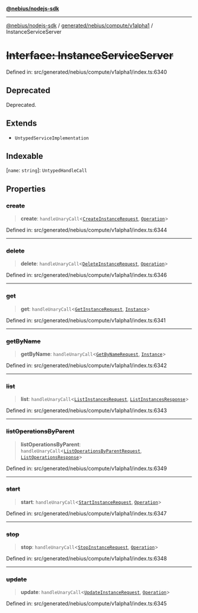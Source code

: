 [**@nebius/nodejs-sdk**](../../../../../README.md)

***

[@nebius/nodejs-sdk](../../../../../README.md) / [generated/nebius/compute/v1alpha1](../README.md) / InstanceServiceServer

# ~~Interface: InstanceServiceServer~~

Defined in: src/generated/nebius/compute/v1alpha1/index.ts:6340

## Deprecated

Deprecated.

## Extends

- `UntypedServiceImplementation`

## Indexable

\[`name`: `string`\]: `UntypedHandleCall`

## Properties

### ~~create~~

> **create**: `handleUnaryCall`\<[`CreateInstanceRequest`](CreateInstanceRequest.md), [`Operation`](../../../common/v1alpha1/interfaces/Operation.md)\>

Defined in: src/generated/nebius/compute/v1alpha1/index.ts:6344

***

### ~~delete~~

> **delete**: `handleUnaryCall`\<[`DeleteInstanceRequest`](DeleteInstanceRequest.md), [`Operation`](../../../common/v1alpha1/interfaces/Operation.md)\>

Defined in: src/generated/nebius/compute/v1alpha1/index.ts:6346

***

### ~~get~~

> **get**: `handleUnaryCall`\<[`GetInstanceRequest`](GetInstanceRequest.md), [`Instance`](Instance.md)\>

Defined in: src/generated/nebius/compute/v1alpha1/index.ts:6341

***

### ~~getByName~~

> **getByName**: `handleUnaryCall`\<[`GetByNameRequest`](../../../common/v1/interfaces/GetByNameRequest.md), [`Instance`](Instance.md)\>

Defined in: src/generated/nebius/compute/v1alpha1/index.ts:6342

***

### ~~list~~

> **list**: `handleUnaryCall`\<[`ListInstancesRequest`](ListInstancesRequest.md), [`ListInstancesResponse`](ListInstancesResponse.md)\>

Defined in: src/generated/nebius/compute/v1alpha1/index.ts:6343

***

### ~~listOperationsByParent~~

> **listOperationsByParent**: `handleUnaryCall`\<[`ListOperationsByParentRequest`](../../../common/v1alpha1/interfaces/ListOperationsByParentRequest.md), [`ListOperationsResponse`](../../../common/v1alpha1/interfaces/ListOperationsResponse.md)\>

Defined in: src/generated/nebius/compute/v1alpha1/index.ts:6349

***

### ~~start~~

> **start**: `handleUnaryCall`\<[`StartInstanceRequest`](StartInstanceRequest.md), [`Operation`](../../../common/v1alpha1/interfaces/Operation.md)\>

Defined in: src/generated/nebius/compute/v1alpha1/index.ts:6347

***

### ~~stop~~

> **stop**: `handleUnaryCall`\<[`StopInstanceRequest`](StopInstanceRequest.md), [`Operation`](../../../common/v1alpha1/interfaces/Operation.md)\>

Defined in: src/generated/nebius/compute/v1alpha1/index.ts:6348

***

### ~~update~~

> **update**: `handleUnaryCall`\<[`UpdateInstanceRequest`](UpdateInstanceRequest.md), [`Operation`](../../../common/v1alpha1/interfaces/Operation.md)\>

Defined in: src/generated/nebius/compute/v1alpha1/index.ts:6345
